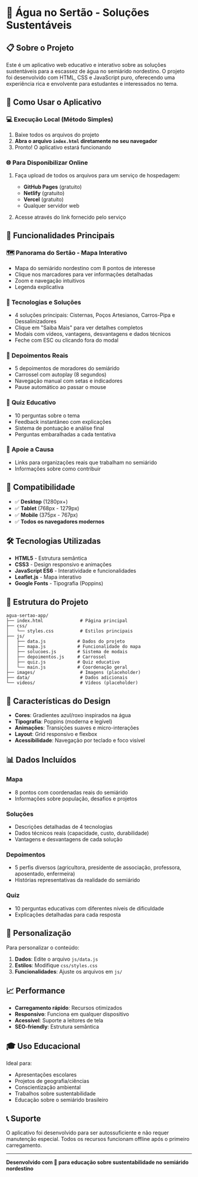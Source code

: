 # 🌊 Água no Sertão - Soluções Sustentáveis

## 📋 Sobre o Projeto

Este é um aplicativo web educativo e interativo sobre as soluções sustentáveis para a escassez de água no semiárido nordestino. O projeto foi desenvolvido com HTML, CSS e JavaScript puro, oferecendo uma experiência rica e envolvente para estudantes e interessados no tema.

## 🚀 Como Usar o Aplicativo

### 💻 **Execução Local (Método Simples)**
1. Baixe todos os arquivos do projeto
2. **Abra o arquivo `index.html` diretamente no seu navegador**
3. Pronto! O aplicativo estará funcionando

### 🌐 **Para Disponibilizar Online**
1. Faça upload de todos os arquivos para um serviço de hospedagem:
   - **GitHub Pages** (gratuito)
   - **Netlify** (gratuito)
   - **Vercel** (gratuito)
   - Qualquer servidor web

2. Acesse através do link fornecido pelo serviço

## 🎯 Funcionalidades Principais

### 🗺️ **Panorama do Sertão - Mapa Interativo**
- Mapa do semiárido nordestino com 8 pontos de interesse
- Clique nos marcadores para ver informações detalhadas
- Zoom e navegação intuitivos
- Legenda explicativa

### 🔧 **Tecnologias e Soluções**
- 4 soluções principais: Cisternas, Poços Artesianos, Carros-Pipa e Dessalinizadores
- Clique em "Saiba Mais" para ver detalhes completos
- Modais com vídeos, vantagens, desvantagens e dados técnicos
- Feche com ESC ou clicando fora do modal

### 👥 **Depoimentos Reais**
- 5 depoimentos de moradores do semiárido
- Carrossel com autoplay (8 segundos)
- Navegação manual com setas e indicadores
- Pause automático ao passar o mouse

### 🧠 **Quiz Educativo**
- 10 perguntas sobre o tema
- Feedback instantâneo com explicações
- Sistema de pontuação e análise final
- Perguntas embaralhadas a cada tentativa

### 🤝 **Apoie a Causa**
- Links para organizações reais que trabalham no semiárido
- Informações sobre como contribuir

## 📱 Compatibilidade

- ✅ **Desktop** (1280px+)
- ✅ **Tablet** (768px - 1279px)
- ✅ **Mobile** (375px - 767px)
- ✅ **Todos os navegadores modernos**

## 🛠️ Tecnologias Utilizadas

- **HTML5** - Estrutura semântica
- **CSS3** - Design responsivo e animações
- **JavaScript ES6** - Interatividade e funcionalidades
- **Leaflet.js** - Mapa interativo
- **Google Fonts** - Tipografia (Poppins)

## 📁 Estrutura do Projeto

```
agua-sertao-app/
├── index.html              # Página principal
├── css/
│   └── styles.css          # Estilos principais
├── js/
│   ├── data.js            # Dados do projeto
│   ├── mapa.js            # Funcionalidade do mapa
│   ├── solucoes.js        # Sistema de modais
│   ├── depoimentos.js     # Carrossel
│   ├── quiz.js            # Quiz educativo
│   └── main.js            # Coordenação geral
├── images/                 # Imagens (placeholder)
├── data/                   # Dados adicionais
└── videos/                 # Vídeos (placeholder)
```

## 🎨 Características do Design

- **Cores**: Gradientes azul/roxo inspirados na água
- **Tipografia**: Poppins (moderna e legível)
- **Animações**: Transições suaves e micro-interações
- **Layout**: Grid responsivo e flexbox
- **Acessibilidade**: Navegação por teclado e foco visível

## 📊 Dados Incluídos

### Mapa
- 8 pontos com coordenadas reais do semiárido
- Informações sobre população, desafios e projetos

### Soluções
- Descrições detalhadas de 4 tecnologias
- Dados técnicos reais (capacidade, custo, durabilidade)
- Vantagens e desvantagens de cada solução

### Depoimentos
- 5 perfis diversos (agricultora, presidente de associação, professora, aposentado, enfermeira)
- Histórias representativas da realidade do semiárido

### Quiz
- 10 perguntas educativas com diferentes níveis de dificuldade
- Explicações detalhadas para cada resposta

## 🔧 Personalização

Para personalizar o conteúdo:

1. **Dados**: Edite o arquivo `js/data.js`
2. **Estilos**: Modifique `css/styles.css`
3. **Funcionalidades**: Ajuste os arquivos em `js/`

## 📈 Performance

- **Carregamento rápido**: Recursos otimizados
- **Responsivo**: Funciona em qualquer dispositivo
- **Acessível**: Suporte a leitores de tela
- **SEO-friendly**: Estrutura semântica

## 🎓 Uso Educacional

Ideal para:
- Apresentações escolares
- Projetos de geografia/ciências
- Conscientização ambiental
- Trabalhos sobre sustentabilidade
- Educação sobre o semiárido brasileiro

## 📞 Suporte

O aplicativo foi desenvolvido para ser autossuficiente e não requer manutenção especial. Todos os recursos funcionam offline após o primeiro carregamento.

---

**Desenvolvido com 💙 para educação sobre sustentabilidade no semiárido nordestino**

